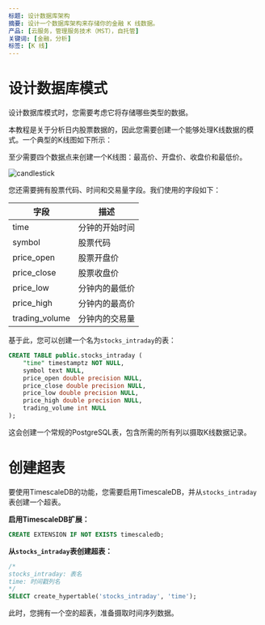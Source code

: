 ```yaml
---
标题: 设计数据库架构
摘要: 设计一个数据库架构来存储你的金融 K 线数据。
产品: [云服务，管理服务技术（MST），自托管]
关键词: [金融，分析]
标签: [K 线]
---
```


# 设计数据库模式

设计数据库模式时，您需要考虑它将存储哪些类型的数据。

本教程是关于分析日内股票数据的，因此您需要创建一个能够处理K线数据的模式。一个典型的K线图如下所示：

至少需要四个数据点来创建一个K线图：最高价、开盘价、收盘价和最低价。

![candlestick](https://assets.timescale.com/docs/images/tutorials/intraday-stock-analysis/candlestick_fig.png) 

您还需要拥有股票代码、时间和交易量字段。我们使用的字段如下：

|字段          |描述                      |
|-------------|-------------------------|
|time         |分钟的开始时间            |
|symbol       |股票代码                  |
|price_open   |股票开盘价                |
|price_close  |股票收盘价                |
|price_low    |分钟内的最低价            |
|price_high   |分钟内的最高价            |
|trading_volume |分钟内的交易量          |

基于此，您可以创建一个名为`stocks_intraday`的表：

```sql
CREATE TABLE public.stocks_intraday (
    "time" timestamptz NOT NULL,
    symbol text NULL,
    price_open double precision NULL,
    price_close double precision NULL,
    price_low double precision NULL,
    price_high double precision NULL,
    trading_volume int NULL
);
```

这会创建一个常规的PostgreSQL表，包含所需的所有列以摄取K线数据记录。

# 创建超表

要使用TimescaleDB的功能，您需要启用TimescaleDB，并从`stocks_intraday`表创建一个超表。

**启用TimescaleDB扩展：**

```sql
CREATE EXTENSION IF NOT EXISTS timescaledb;
```

**从`stocks_intraday`表创建超表：**

```sql
/*
stocks_intraday: 表名
time: 时间戳列名
*/
SELECT create_hypertable('stocks_intraday', 'time');
```

此时，您拥有一个空的超表，准备摄取时间序列数据。

